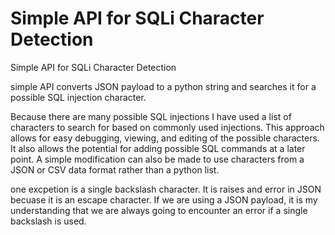 # Simple API for SQLi Character Detection
 Simple API for SQLi Character Detection

simple API converts JSON payload to a python string and searches it for a possible SQL injection character.

Because there are many possible SQL injections I have used a list of characters to search for based on commonly used
injections.  This approach allows for easy debugging, viewing, and editing of the possible characters.  It also allows
the potential for adding possible SQL commands at a later point.  A simple modification can also be made to use
characters from a JSON or CSV data format rather than a python list.

one excpetion is a single backslash character.  It is raises and error in JSON becuase it is an escape character.
If we are using a JSON payload, it is my understanding that we are always going to encounter an error if a single
backslash is used.